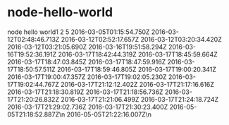 node-hello-world
================

node hello world1
2
5
2016-03-05T01:15:54.750Z
2016-03-12T02:48:46.713Z
2016-03-12T02:52:17.657Z
2016-03-12T03:20:34.420Z
2016-03-12T03:21:05.690Z
2016-03-16T19:51:58.294Z
2016-03-16T19:52:36.191Z
2016-03-17T18:42:44.319Z
2016-03-17T18:45:59.664Z
2016-03-17T18:47:03.845Z
2016-03-17T18:47:59.916Z
2016-03-17T18:50:57.511Z
2016-03-17T18:59:46.805Z
2016-03-17T19:00:20.341Z
2016-03-17T19:00:47.357Z
2016-03-17T19:02:05.230Z
2016-03-17T19:02:44.767Z
2016-03-17T21:12:12.402Z
2016-03-17T21:17:16.616Z
2016-03-17T21:18:30.819Z
2016-03-17T21:18:56.736Z
2016-03-17T21:20:26.832Z
2016-03-17T21:21:06.499Z
2016-03-17T21:24:18.724Z
2016-03-17T21:29:02.736Z
2016-03-17T21:30:23.400Z
2016-05-05T21:18:52.887Z\n
2016-05-05T21:22:16.007Z\n
